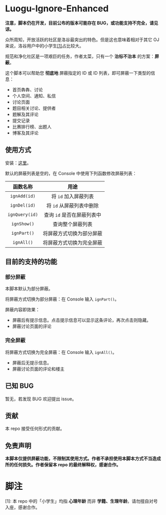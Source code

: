 # Luogu-Ignore-Enhanced

**注意，脚本仍在开发，目前公布的版本可能存在 BUG，或功能支持不完全，请见谅。**

众所周知，开放活跃的社区是洛谷最突出的特色。但是这也意味着相对于其它 OJ 来说，洛谷用户中的小学生[[1]](#脚注)占比较大。

规范和净化社区是一项艰巨的任务，作者太菜，只有一个 **治标不治本** 的方案：**屏蔽**。

这个脚本可以帮助您 **彻底地** 屏蔽指定的 ID 或 ID 列表，即可屏蔽一下类型的信息：

- 首页犇犇、讨论
- 个人空间、通知、私信
- 讨论页面
- 题目相关讨论、提供者
- 题解及其评论
- 提交记录
- 比赛排行榜、出题人
- 博客及其评论

## 使用方式

安装：[这里](https://github.com/tiger0132/Luogu-Ignore-Enhanced/raw/master/ignore.user.js)。

默认的屏蔽列表是空的，在 Console 中使用下列函数修改屏蔽列表：

函数名称 | 用途
:-: | :-:
`ignAdd(id)` | 将 `id` 加入屏蔽列表
`ignDel(id)` | 将 `id` 从屏蔽列表中删除
`ignQuery(id)` | 查询 `id` 是否在屏蔽列表中
`ignShow()` | 查询整个屏蔽列表
`ignPart()` | 将屏蔽方式切换为部分屏蔽
`ignAll()` | 将屏蔽方式切换为完全屏蔽

## 目前的支持的功能

### 部分屏蔽

本脚本默认为部分屏蔽。

将屏蔽方式切换为部分屏蔽：在 Console 输入 `ignPart()`。

屏蔽内容即效果：

- 屏蔽后有提示信息。点击提示信息可以显示这条评论，再次点击则隐藏。
- 屏蔽讨论页面的评论

### 完全屏蔽

将屏蔽方式切换为完全屏蔽：在 Console 输入 `ignAll()`。

- 屏蔽后无提示信息。
- 屏蔽讨论页面的评论和楼主

## 已知 BUG

暂无，若发现 BUG 欢迎提出 issue。

## 贡献

本 repo 接受任何形式的贡献。

## 免责声明

**本脚本仅提供屏蔽功能，不限制其使用方式。作者不承担使用本脚本方式不当造成所的任何损失。作者保留本 repo 的最终解释权，感谢合作。**

# 脚注

[1]: 本 repo 中的「小学生」均指 **心理年龄** 而非 **学籍、生理年龄**。请勿擅自对号入座，感谢合作。